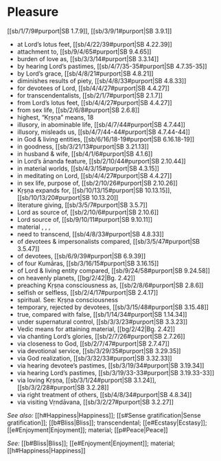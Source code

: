 # Pleasure

[[sb/1/7/9#purport|SB 1.7.9]], [[sb/3/9/1#purport|SB 3.9.1]]

* at Lord’s lotus feet, [[sb/4/22/39#purport|SB 4.22.39]]
* attachment to, [[sb/9/4/65#purport|SB 9.4.65]]
* burden of love as, [[sb/3/3/14#purport|SB 3.3.14]]
* by hearing Lord’s pastimes, [[sb/4/7/35-35#purport|SB 4.7.35-35]]
* by Lord’s grace, [[sb/4/8/21#purport|SB 4.8.21]]
* diminishes results of piety, [[sb/4/8/33#purport|SB 4.8.33]]
* for devotees of Lord, [[sb/4/4/27#purport|SB 4.4.27]]
* for transcendentalists, [[sb/2/1/7#purport|SB 2.1.7]]
* from Lord’s lotus feet, [[sb/4/4/27#purport|SB 4.4.27]]
* from sex life, [[sb/2/6/8#purport|SB 2.6.8]]
* highest, “Kṛṣṇa” means, 18 
* illusory, in abominable life, [[sb/4/7/44#purport|SB 4.7.44]]
* illusory, misleads us, [[sb/4/7/44-44#purport|SB 4.7.44-44]]
* in God & living entities, [[sb/6/16/18-19#purport|SB 6.16.18-19]]
* in goodness, [[sb/3/21/13#purport|SB 3.21.13]]
* in husband & wife, [[sb/4/1/6#purport|SB 4.1.6]]
* in Lord’s ānanda feature, [[sb/2/10/44#purport|SB 2.10.44]]
* in material worlds, [[sb/4/3/15#purport|SB 4.3.15]]
* in meditating on Lord, [[sb/4/4/27#purport|SB 4.4.27]]
* in sex life, purpose of, [[sb/2/10/26#purport|SB 2.10.26]]
* Kṛṣṇa expands for, [[sb/10/13/15#purport|SB 10.13.15]], [[sb/10/13/20#purport|SB 10.13.20]]
* literature giving, [[sb/3/5/7#purport|SB 3.5.7]]
* Lord as source of, [[sb/2/10/6#purport|SB 2.10.6]]
* Lord source of, [[sb/9/10/11#purport|SB 9.10.11]]
* material , , , 
* need to transcend, [[sb/4/8/33#purport|SB 4.8.33]]
* of devotees & impersonalists compared, [[sb/3/5/47#purport|SB 3.5.47]]
* of devotees, [[sb/6/9/39#purport|SB 6.9.39]]
* of four Kumāras, [[sb/3/16/15#purport|SB 3.16.15]]
* of Lord & living entity compared, [[sb/9/24/58#purport|SB 9.24.58]]
* on heavenly planets, [[bg/2/42|Bg. 2.42]]
* preaching Kṛṣṇa consciousness as, [[sb/2/8/6#purport|SB 2.8.6]]
* selfish or selfless, [[sb/2/4/17#purport|SB 2.4.17]]
* spiritual. See: Kṛṣṇa consciousness 
* temporary, rejected by devotees, [[sb/3/15/48#purport|SB 3.15.48]]
* true, compared with false, [[sb/1/14/34#purport|SB 1.14.34]]
* under supernatural control, [[sb/3/3/23#purport|SB 3.3.23]]
* Vedic means for attaining material, [[bg/2/42|Bg. 2.42]]
* via chanting Lord’s glories, [[sb/2/7/26#purport|SB 2.7.26]]
* via closeness to God, [[sb/2/7/47#purport|SB 2.7.47]]
* via devotional service, [[sb/3/29/35#purport|SB 3.29.35]]
* via God realization, [[sb/3/32/33#purport|SB 3.32.33]]
* via hearing devotee’s pastimes, [[sb/3/19/34#purport|SB 3.19.34]]
* via hearing Lord’s pastimes, [[sb/3/19/33-33#purport|SB 3.19.33-33]]
* via loving Kṛṣṇa, [[sb/3/1/24#purport|SB 3.1.24]], [[sb/3/2/28#purport|SB 3.2.28]]
* via right treatment of others, [[sb/4/8/34#purport|SB 4.8.34]]
* via visiting Vṛndāvana, [[sb/3/2/27#purport|SB 3.2.27]]

*See also:* [[h#Happiness|Happiness]]; [[s#Sense gratification|Sense gratification]]; [[b#Bliss|Bliss]]; transcendental; [[e#Ecstasy|Ecstasy]]; [[e#Enjoyment|Enjoyment]]; material; [[p#Peace|Peace]]

*See:* [[b#Bliss|Bliss]]; [[e#Enjoyment|Enjoyment]]; material; [[h#Happiness|Happiness]]
